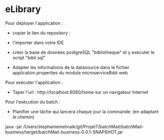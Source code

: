 # eLibrary


Pour déployer l'application : 

- copier le lien du repository : 

- l'importer dans votre IDE

- créer la base de données postgreSQL "bibliotheque" et y exécuter le script "bibli.sql"

- Adapter les informations de la datasource dans le fichier application.properties du module microserviceBdd-web

Pour exécuter l'application : 

- Taper l'url : http://localhost:8080/home sur un navigateur Internet

Pour l'exécution du batch : 

- Planifier une tâche qui lancera chaque jour la commande: (en adaptant le chemin)

java -jar /Users/stephaniemehraik/git/Projet7/batchMail/batchMail-business/target/batchMail-business-0.0.1-SNAPSHOT.jar
